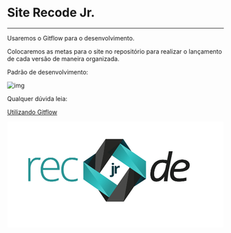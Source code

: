 # Site Recode Jr.
------------------------------------


Usaremos o Gitflow para o desenvolvimento.

Colocaremos as metas para o site no repositório para realizar o lançamento de cada versão de maneira organizada.



Padrão de desenvolvimento:

![img](padrdv.png)


Qualquer dúvida leia:

[Utilizando Gitflow](https://joshuapassos.github.io/#/artigo/1)

![img](img/r_06.png)
